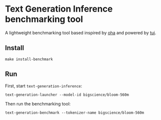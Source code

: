 # Text Generation Inference benchmarking tool

A lightweight benchmarking tool based inspired by [oha](https://github.com/hatoo/oha) 
and powered by [tui](https://github.com/tui-rs-revival/ratatui).

## Install 

```shell 
make install-benchmark
```

## Run

First, start `text-generation-inference`:

```shell
text-generation-launcher --model-id bigscience/bloom-560m
```

Then run the benchmarking tool:

```shell
text-generation-benchmark --tokenizer-name bigscience/bloom-560m
```